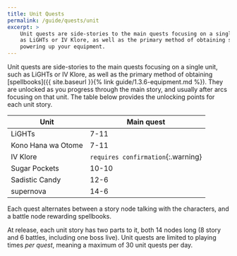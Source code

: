 ```yaml
---
title: Unit Quests
permalink: /guide/quests/unit
excerpt: >
    Unit quests are side-stories to the main quests focusing on a single unit, such
    as LiGHTs or IV Klore, as well as the primary method of obtaining spellbooks for
    powering up your equipment.
---
```


Unit quests are side-stories to the main quests focusing on a single unit, such
as LiGHTs or IV Klore, as well as the primary method of obtaining
[spellbooks]({{ site.baseurl }}{% link guide/1.3.6-equipment.md %}). They are
unlocked as you progress through the main story, and usually after arcs focusing
on that unit. The table below provides the unlocking points for each unit
story.

| Unit               | Main quest                         |
|--------------------|------------------------------------|
| LiGHTs             | 7-11                               |
| Kono Hana wa Otome | 7-11                               |
| IV Klore           | `requires confirmation`{:.warning} |
| Sugar Pockets      | 10-10                              |
| Sadistic Candy     | 12-6                               |
| supernova          | 14-6                               |

Each quest alternates between a story node talking with the characters, and a
battle node rewarding spellbooks.

At release, each unit story has two parts to it, both 14 nodes long (8 story and
6 battles, including one boss live). Unit quests are limited to playing times
*per quest*, meaning a maximum of 30 unit quests per day.
